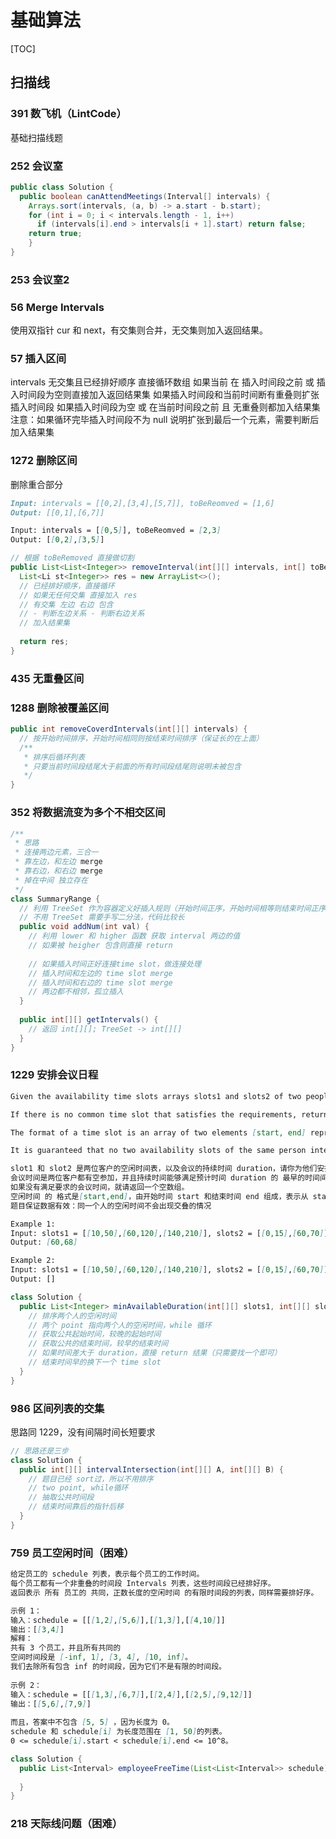 # 基础算法

[TOC]

## 扫描线

### 391 数飞机（LintCode）
基础扫描线题

### 252 会议室

~~~java
public class Solution {
  public boolean canAttendMeetings(Interval[] intervals) {
    Arrays.sort(intervals, (a, b) -> a.start - b.start);
    for (int i = 0; i < intervals.length - 1, i++)
      if (intervals[i].end > intervals[i + 1].start) return false;
    return true;
	}
}
~~~

### 253 会议室2

### 56 Merge Intervals
使用双指针 cur 和 next，有交集则合并，无交集则加入返回结果。

### 57 插入区间
intervals 无交集且已经排好顺序
直接循环数组
如果当前 在 插入时间段之前 或 插入时间段为空则直接加入返回结果集
如果插入时间段和当前时间断有重叠则扩张插入时间段
如果插入时间段为空 或 在当前时间段之前 且 无重叠则都加入结果集
注意：如果循环完毕插入时间段不为 null 说明扩张到最后一个元素，需要判断后加入结果集

### 1272 删除区间
删除重合部分

~~~markdown
Input: intervals = [[0,2],[3,4],[5,7]], toBeReomved = [1,6]
Output: [[0,1],[6,7]]

Input: intervals = [[0,5]], toBeReomved = [2,3]
Output: [[0,2],[3,5]]
~~~

~~~java
// 根据 toBeRemoved 直接做切割
public List<List<Integer>> removeInterval(int[][] intervals, int[] toBeRemoved) {
  List<Li st<Integer>> res = new ArrayList<>();
  // 已经排好顺序，直接循环
  // 如果无任何交集 直接加入 res
  // 有交集 左边 右边 包含
  // - 判断左边关系 - 判断右边关系
  // 加入结果集
  
  return res;
}
~~~

### 435 无重叠区间

### 1288 删除被覆盖区间

~~~java
public int removeCoverdIntervals(int[][] intervals) {
  // 按开始时间排序，开始时间相同则按结束时间排序（保证长的在上面）
  /**
   * 排序后循环列表
   * 只要当前时间段结尾大于前面的所有时间段结尾则说明未被包含
   */
}
~~~

### 352 将数据流变为多个不相交区间

~~~java
/**
 * 思路
 * 连接两边元素，三合一
 * 靠左边，和左边 merge
 * 靠右边，和右边 merge
 * 掉在中间 独立存在
 */
class SummaryRange {
  // 利用 TreeSet 作为容器定义好插入规则（开始时间正序，开始时间相等则结束时间正序）
  // 不用 TreeSet 需要手写二分法，代码比较长
  public void addNum(int val) {
    // 利用 lower 和 higher 函数 获取 interval 两边的值
    // 如果被 heigher 包含则直接 return
    
    // 如果插入时间正好连接time slot，做连接处理
    // 插入时间和左边的 time slot merge
    // 插入时间和右边的 time slot merge
    // 两边都不相邻，孤立插入
  }
  
  public int[][] getIntervals() {
    // 返回 int[][]; TreeSet -> int[][]
  }
}
~~~

### 1229 安排会议日程

~~~markdown
Given the availability time slots arrays slots1 and slots2 of two people and a meeting duration duration, return the earliest time slot that works for both of them and is of duration duration.

If there is no common time slot that satisfies the requirements, return an empty array.

The format of a time slot is an array of two elements [start, end] representing an inclusive time range from start to end.

It is guaranteed that no two availability slots of the same person intersect with each other. That is, for any two time slots [start1, end1] and [start2, end2] of the same person, either start1 > end2 or start2 > end1.

slot1 和 slot2 是两位客户的空闲时间表，以及会议的持续时间 duration，请你为他们安排合适的会议时间。
会议时间是两位客户都有空参加，并且持续时间能够满足预计时间 duration 的 最早的时间间隔。
如果没有满足要求的会议时间，就请返回一个空数组。
空闲时间 的 格式是[start,end]，由开始时间 start 和结束时间 end 组成，表示从 start 开始，到 end 结束。
题目保证数据有效：同一个人的空闲时间不会出现交叠的情况

Example 1:
Input: slots1 = [[10,50],[60,120],[140,210]], slots2 = [[0,15],[60,70]], duration = 8
Output: [60,68]

Example 2:
Input: slots1 = [[10,50],[60,120],[140,210]], slots2 = [[0,15],[60,70]], duration = 12
Output: []
~~~
~~~java
class Solution {
  public List<Integer> minAvailableDuration(int[][] slots1, int[][] slots2, int duration) {
    // 排序两个人的空闲时间
    // 两个 point 指向两个人的空闲时间，while 循环
    // 获取公共起始时间，较晚的起始时间
    // 获取公共的结束时间，较早的结束时间
    // 如果时间差大于 duration，直接 return 结果（只需要找一个即可）
    // 结束时间早的换下一个 time slot
  }
}
~~~

### 986 区间列表的交集

思路同 1229，没有间隔时间长短要求

~~~java
// 思路还是三步
class Solution {
  public int[][] intervalIntersection(int[][] A, int[][] B) {
    // 题目已经 sort过，所以不用排序
    // two point, while循环
    // 抽取公共时间段
    // 结束时间靠后的指针后移
  }
}
~~~

### 759 员工空闲时间（困难）

~~~markdown
给定员工的 schedule 列表，表示每个员工的工作时间。
每个员工都有一个非重叠的时间段 Intervals 列表，这些时间段已经排好序。
返回表示 所有 员工的 共同，正数长度的空闲时间 的有限时间段的列表，同样需要排好序。

示例 1：
输入：schedule = [[[1,2],[5,6]],[[1,3]],[[4,10]]]
输出：[[3,4]]
解释：
共有 3 个员工，并且所有共同的
空间时间段是 [-inf, 1], [3, 4], [10, inf]。
我们去除所有包含 inf 的时间段，因为它们不是有限的时间段。
 
示例 2：
输入：schedule = [[[1,3],[6,7]],[[2,4]],[[2,5],[9,12]]]
输出：[[5,6],[7,9]]
 
而且，答案中不包含 [5, 5] ，因为长度为 0。
schedule 和 schedule[i] 为长度范围在 [1, 50]的列表。
0 <= schedule[i].start < schedule[i].end <= 10^8。
~~~

~~~java
class Solution {
  public List<Interval> employeeFreeTime(List<List<Interval>> schedule) {
    
  }
}
~~~

### 218 天际线问题（困难）



